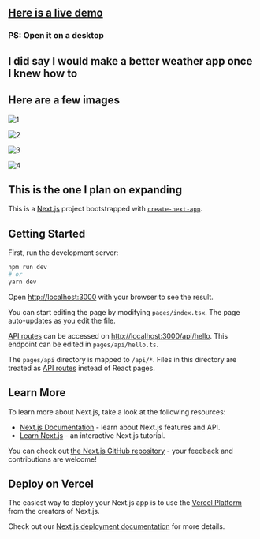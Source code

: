 
## <a href="https://a-better-weather-app.vercel.app">Here is a live demo</a>
### PS: Open it on a desktop

## I did say I would make a better weather app once I knew how to

## Here are a few images

![1](https://user-images.githubusercontent.com/79002760/183284136-a72d6644-4882-4350-a006-f43bc013183f.png)

![2](https://user-images.githubusercontent.com/79002760/183284142-6a58c2db-6ad4-4029-9133-a243695cab94.png)

![3](https://user-images.githubusercontent.com/79002760/183284144-325c4a0e-c8f6-408e-ab4e-547b1d82bbdf.png)

![4](https://user-images.githubusercontent.com/79002760/183284150-6cc00608-7702-4649-9e3d-2a5c2719c2a5.png)

## This is the one I plan on expanding


This is a [Next.js](https://nextjs.org/) project bootstrapped with [`create-next-app`](https://github.com/vercel/next.js/tree/canary/packages/create-next-app).

## Getting Started

First, run the development server:

```bash
npm run dev
# or
yarn dev
```

Open [http://localhost:3000](http://localhost:3000) with your browser to see the result.

You can start editing the page by modifying `pages/index.tsx`. The page auto-updates as you edit the file.

[API routes](https://nextjs.org/docs/api-routes/introduction) can be accessed on [http://localhost:3000/api/hello](http://localhost:3000/api/hello). This endpoint can be edited in `pages/api/hello.ts`.

The `pages/api` directory is mapped to `/api/*`. Files in this directory are treated as [API routes](https://nextjs.org/docs/api-routes/introduction) instead of React pages.

## Learn More

To learn more about Next.js, take a look at the following resources:

- [Next.js Documentation](https://nextjs.org/docs) - learn about Next.js features and API.
- [Learn Next.js](https://nextjs.org/learn) - an interactive Next.js tutorial.

You can check out [the Next.js GitHub repository](https://github.com/vercel/next.js/) - your feedback and contributions are welcome!

## Deploy on Vercel

The easiest way to deploy your Next.js app is to use the [Vercel Platform](https://vercel.com/new?utm_medium=default-template&filter=next.js&utm_source=create-next-app&utm_campaign=create-next-app-readme) from the creators of Next.js.

Check out our [Next.js deployment documentation](https://nextjs.org/docs/deployment) for more details.
